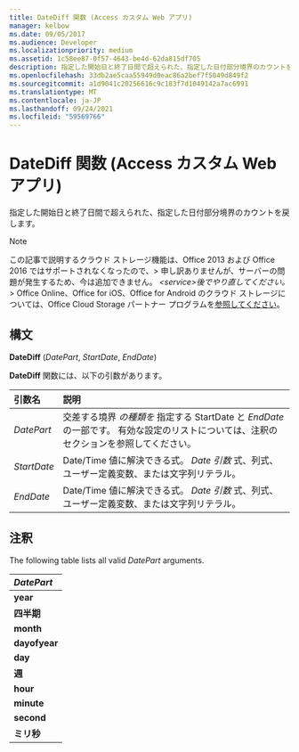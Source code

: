 ```yaml
---
title: DateDiff 関数 (Access カスタム Web アプリ)
manager: kelbow
ms.date: 09/05/2017
ms.audience: Developer
ms.localizationpriority: medium
ms.assetid: 1c58ee87-0f57-4643-be4d-62da815df705
description: 指定した開始日と終了日間で超えられた、指定した日付部分境界のカウントを戻します。
ms.openlocfilehash: 33db2ae5caa55949d0eac86a2bef7f5049d849f2
ms.sourcegitcommit: a1d9041c20256616c9c183f7d1049142a7ac6991
ms.translationtype: MT
ms.contentlocale: ja-JP
ms.lasthandoff: 09/24/2021
ms.locfileid: "59569766"
---
```

# <a name="datediff-function-access-custom-web-app"></a>DateDiff 関数 (Access カスタム Web アプリ)

指定した開始日と終了日間で超えられた、指定した日付部分境界のカウントを戻します。
  
> [!NOTE]
> この記事で説明するクラウド ストレージ機能は、Office 2013 および Office 2016 ではサポートされなくなったので、> 申し訳ありませんが、サーバーの問題が発生するため、今は追加できません。 *\<service\>後でやり直してください。* > Office Online、Office for iOS、Office for Android のクラウド ストレージについては、Office Cloud Storage パートナー プログラムを[参照してください](https://dev.office.com/programs/officecloudstorage)。 
  
## <a name="syntax"></a>構文

**DateDiff** (*DatePart*, *StartDate*, *EndDate*) 
  
**DateDiff** 関数には、以下の引数があります。 
  
|**引数名**|**説明**|
|:-----|:-----|
| *DatePart*  <br/> |交差する境界  *の種類を*  指定する StartDate と  *EndDate*  の一部です。 有効な設定のリストについては、注釈のセクションを参照してください。  <br/> |
| *StartDate*  <br/> |Date/Time 値に解決できる式。 *Date 引数* 式、列式、ユーザー定義変数、または文字列リテラル。  <br/> |
| *EndDate*  <br/> |Date/Time 値に解決できる式。 *Date 引数* 式、列式、ユーザー定義変数、または文字列リテラル。  <br/> |
   
## <a name="remarks"></a>注釈

The following table lists all valid  *DatePart*  arguments. 
  
|***DatePart***|
|:-----|
|**year** <br/> |
|**四半期** <br/> |
|**month** <br/> |
|**dayofyear** <br/> |
|**day** <br/> |
|**週** <br/> |
|**hour** <br/> |
|**minute** <br/> |
|**second** <br/> |
|**ミリ秒** <br/> |
   

